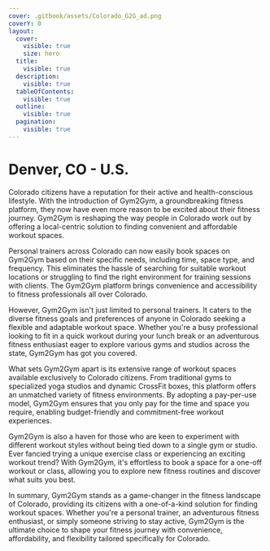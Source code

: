 ```yaml
---
cover: .gitbook/assets/Colorado_G2G_ad.png
coverY: 0
layout:
  cover:
    visible: true
    size: hero
  title:
    visible: true
  description:
    visible: true
  tableOfContents:
    visible: true
  outline:
    visible: true
  pagination:
    visible: true
---
```


# Denver, CO - U.S.

Colorado citizens have a reputation for their active and health-conscious lifestyle. With the introduction of Gym2Gym, a groundbreaking fitness platform, they now have even more reason to be excited about their fitness journey. Gym2Gym is reshaping the way people in Colorado work out by offering a local-centric solution to finding convenient and affordable workout spaces.

Personal trainers across Colorado can now easily book spaces on Gym2Gym based on their specific needs, including time, space type, and frequency. This eliminates the hassle of searching for suitable workout locations or struggling to find the right environment for training sessions with clients. The Gym2Gym platform brings convenience and accessibility to fitness professionals all over Colorado.

However, Gym2Gym isn't just limited to personal trainers. It caters to the diverse fitness goals and preferences of anyone in Colorado seeking a flexible and adaptable workout space. Whether you're a busy professional looking to fit in a quick workout during your lunch break or an adventurous fitness enthusiast eager to explore various gyms and studios across the state, Gym2Gym has got you covered.

What sets Gym2Gym apart is its extensive range of workout spaces available exclusively to Colorado citizens. From traditional gyms to specialized yoga studios and dynamic CrossFit boxes, this platform offers an unmatched variety of fitness environments. By adopting a pay-per-use model, Gym2Gym ensures that you only pay for the time and space you require, enabling budget-friendly and commitment-free workout experiences.

Gym2Gym is also a haven for those who are keen to experiment with different workout styles without being tied down to a single gym or studio. Ever fancied trying a unique exercise class or experiencing an exciting workout trend? With Gym2Gym, it's effortless to book a space for a one-off workout or class, allowing you to explore new fitness routines and discover what suits you best.

In summary, Gym2Gym stands as a game-changer in the fitness landscape of Colorado, providing its citizens with a one-of-a-kind solution for finding workout spaces. Whether you're a personal trainer, an adventurous fitness enthusiast, or simply someone striving to stay active, Gym2Gym is the ultimate choice to shape your fitness journey with convenience, affordability, and flexibility tailored specifically for Colorado.
